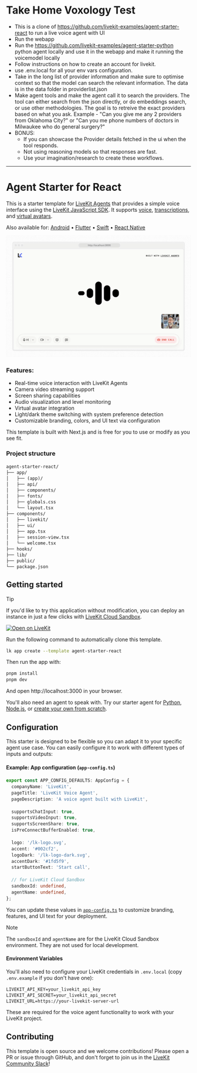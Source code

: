 # Take Home Voxology Test

  - This is a clone of https://github.com/livekit-examples/agent-starter-react to run a live voice agent with UI
  - Run the webapp
  - Run the https://github.com/livekit-examples/agent-starter-python python agent locally and use it in the webapp and make it running the voicemodel locally
  - Follow instructions on how to create an account for livekit.
  - use .env.local for all your env vars configuration.
  - Take in the long list of provider information and make sure to optimise context so that the model can search the relevant information. The data is in the data folder in providerlist.json 
  - Make agent tools and make the agent call it to search the providers. The tool can either search from the json directly, or do embeddings search, or use other methodologies. The goal is to retreive the exact providers based on what you ask. Example - "Can you give me any 2 providers from Oklahoma City?" or "Can you me phone numbers of doctors in Milwaukee who do general surgery?"
  - BONUS:
    - If you can showcase the Provider details fetched in the ui when the tool responds.
    - Not using reasoning models so that responses are fast. 
    - Use your imagination/research to create these workflows. 


---- 

# Agent Starter for React

This is a starter template for [LiveKit Agents](https://docs.livekit.io/agents) that provides a simple voice interface using the [LiveKit JavaScript SDK](https://github.com/livekit/client-sdk-js). It supports [voice](https://docs.livekit.io/agents/start/voice-ai), [transcriptions](https://docs.livekit.io/agents/build/text/), and [virtual avatars](https://docs.livekit.io/agents/integrations/avatar).

Also available for:
[Android](https://github.com/livekit-examples/agent-starter-android) • [Flutter](https://github.com/livekit-examples/agent-starter-flutter) • [Swift](https://github.com/livekit-examples/agent-starter-swift) • [React Native](https://github.com/livekit-examples/agent-starter-react-native)

<picture>
  <source srcset="./.github/assets/readme-hero-dark.webp" media="(prefers-color-scheme: dark)">
  <source srcset="./.github/assets/readme-hero-light.webp" media="(prefers-color-scheme: light)">
  <img src="./.github/assets/readme-hero-light.webp" alt="App screenshot">
</picture>

### Features:

- Real-time voice interaction with LiveKit Agents
- Camera video streaming support
- Screen sharing capabilities
- Audio visualization and level monitoring
- Virtual avatar integration
- Light/dark theme switching with system preference detection
- Customizable branding, colors, and UI text via configuration

This template is built with Next.js and is free for you to use or modify as you see fit.

### Project structure

```
agent-starter-react/
├── app/
│   ├── (app)/
│   ├── api/
│   ├── components/
│   ├── fonts/
│   ├── globals.css
│   └── layout.tsx
├── components/
│   ├── livekit/
│   ├── ui/
│   ├── app.tsx
│   ├── session-view.tsx
│   └── welcome.tsx
├── hooks/
├── lib/
├── public/
└── package.json
```

## Getting started

> [!TIP]
> If you'd like to try this application without modification, you can deploy an instance in just a few clicks with [LiveKit Cloud Sandbox](https://cloud.livekit.io/projects/p_/sandbox/templates/agent-starter-react).

[![Open on LiveKit](https://img.shields.io/badge/Open%20on%20LiveKit%20Cloud-002CF2?style=for-the-badge&logo=external-link)](https://cloud.livekit.io/projects/p_/sandbox/templates/agent-starter-react)

Run the following command to automatically clone this template.

```bash
lk app create --template agent-starter-react
```

Then run the app with:

```bash
pnpm install
pnpm dev
```

And open http://localhost:3000 in your browser.

You'll also need an agent to speak with. Try our starter agent for [Python](https://github.com/livekit-examples/agent-starter-python), [Node.js](https://github.com/livekit-examples/agent-starter-node), or [create your own from scratch](https://docs.livekit.io/agents/start/voice-ai/).

## Configuration

This starter is designed to be flexible so you can adapt it to your specific agent use case. You can easily configure it to work with different types of inputs and outputs:

#### Example: App configuration (`app-config.ts`)

```ts
export const APP_CONFIG_DEFAULTS: AppConfig = {
  companyName: 'LiveKit',
  pageTitle: 'LiveKit Voice Agent',
  pageDescription: 'A voice agent built with LiveKit',

  supportsChatInput: true,
  supportsVideoInput: true,
  supportsScreenShare: true,
  isPreConnectBufferEnabled: true,

  logo: '/lk-logo.svg',
  accent: '#002cf2',
  logoDark: '/lk-logo-dark.svg',
  accentDark: '#1fd5f9',
  startButtonText: 'Start call',

  // for LiveKit Cloud Sandbox
  sandboxId: undefined,
  agentName: undefined,
};
```

You can update these values in [`app-config.ts`](./app-config.ts) to customize branding, features, and UI text for your deployment.

> [!NOTE]
> The `sandboxId` and `agentName` are for the LiveKit Cloud Sandbox environment.
> They are not used for local development.

#### Environment Variables

You'll also need to configure your LiveKit credentials in `.env.local` (copy `.env.example` if you don't have one):

```env
LIVEKIT_API_KEY=your_livekit_api_key
LIVEKIT_API_SECRET=your_livekit_api_secret
LIVEKIT_URL=https://your-livekit-server-url
```

These are required for the voice agent functionality to work with your LiveKit project.

## Contributing

This template is open source and we welcome contributions! Please open a PR or issue through GitHub, and don't forget to join us in the [LiveKit Community Slack](https://livekit.io/join-slack)!
